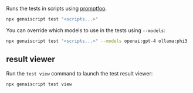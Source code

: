 
Runs the tests in scripts using [promptfoo](https://www.promptfoo.dev/).

```bash
npx genaiscript test "<scripts...>"
```

You can override which models to use in the tests using `--models`:

```bash "--models openai:gpt-4 ollama:phi3"
npx genaiscript test "<scripts...>" --models openai:gpt-4 ollama:phi3
```

## result viewer

Run the `test view` command to launch the test result viewer:

```bash
npx genaiscript test view
```
